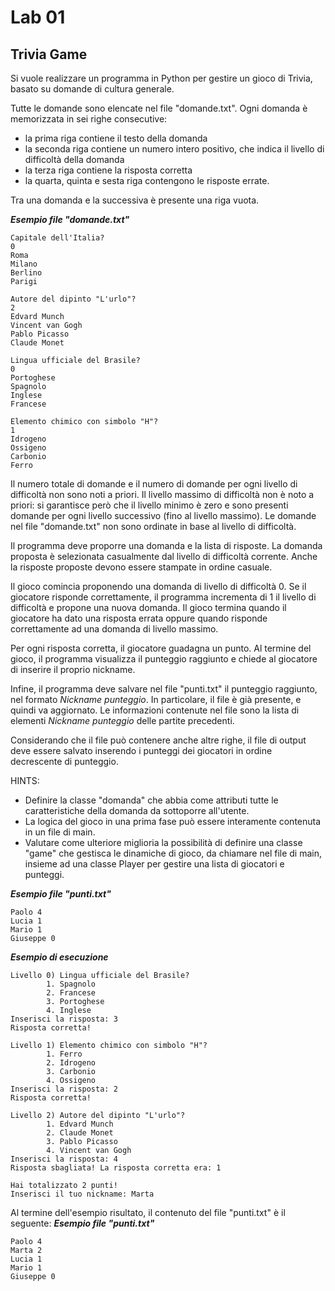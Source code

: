 # Lab 01

## Trivia Game

Si vuole realizzare un programma in Python per gestire un gioco di Trivia, basato su domande di cultura generale.

Tutte le domande sono elencate nel file "domande.txt". Ogni domanda è memorizzata in sei righe consecutive:
- la prima riga contiene il testo della domanda
- la seconda riga contiene un numero intero positivo, che indica il livello di difficoltà della domanda
- la terza riga contiene la risposta corretta
- la quarta, quinta e sesta riga contengono le risposte errate.

Tra una domanda e la successiva è presente una riga vuota.

***Esempio file "domande.txt"***
```
Capitale dell'Italia?
0
Roma
Milano
Berlino
Parigi

Autore del dipinto "L'urlo"?
2
Edvard Munch
Vincent van Gogh
Pablo Picasso
Claude Monet

Lingua ufficiale del Brasile?
0
Portoghese
Spagnolo
Inglese
Francese
		
Elemento chimico con simbolo "H"?
1
Idrogeno
Ossigeno
Carbonio
Ferro
```

Il numero totale di domande e il numero di domande per ogni livello di difficoltà non sono noti a priori. Il livello massimo di difficoltà non è noto a priori: si garantisce però che il livello minimo è zero e sono presenti domande per ogni livello successivo (fino al livello massimo). Le domande nel file "domande.txt" non sono ordinate in base al livello di difficoltà.

Il programma deve proporre una domanda e la lista di risposte. La domanda proposta è selezionata casualmente dal livello di difficoltà corrente. Anche la risposte proposte devono essere stampate in ordine casuale.

Il gioco comincia proponendo una domanda di livello di difficoltà 0. Se il giocatore risponde correttamente, il programma incrementa di 1 il livello di difficoltà e propone una nuova domanda. Il gioco termina quando il giocatore ha dato una risposta errata oppure quando risponde correttamente ad una domanda di livello massimo.

Per ogni risposta corretta, il giocatore guadagna un punto. Al termine del gioco, il programma visualizza il punteggio raggiunto e chiede al giocatore di inserire il proprio nickname. 

Infine, il programma deve salvare nel file "punti.txt" il punteggio raggiunto, nel formato *Nickname punteggio*. In particolare, il file è già presente, e quindi va aggiornato. Le informazioni contenute nel file sono la lista di elementi *Nickname punteggio* delle partite precedenti.  

Considerando che il file può contenere anche altre righe, il file di output deve essere salvato inserendo i punteggi dei giocatori in ordine decrescente di punteggio.

HINTS:
- Definire la classe "domanda" che abbia come attributi tutte le caratteristiche della domanda da sottoporre all'utente.
- La logica del gioco in una prima fase può essere interamente contenuta in un file di main.
- Valutare come ulteriore miglioria la possibilità di definire una classe "game" che gestisca le dinamiche di gioco, da chiamare nel file di main, insieme ad una classe Player per gestire una lista di giocatori e punteggi. 

***Esempio file "punti.txt"***
```
Paolo 4
Lucia 1
Mario 1
Giuseppe 0
```

***Esempio di esecuzione***

```
Livello 0) Lingua ufficiale del Brasile?
        1. Spagnolo  
        2. Francese  
        3. Portoghese
        4. Inglese
Inserisci la risposta: 3
Risposta corretta!

Livello 1) Elemento chimico con simbolo "H"?
        1. Ferro
        2. Idrogeno
        3. Carbonio
        4. Ossigeno
Inserisci la risposta: 2
Risposta corretta!

Livello 2) Autore del dipinto "L'urlo"?
        1. Edvard Munch
        2. Claude Monet
        3. Pablo Picasso
        4. Vincent van Gogh
Inserisci la risposta: 4
Risposta sbagliata! La risposta corretta era: 1

Hai totalizzato 2 punti!
Inserisci il tuo nickname: Marta

```

Al termine dell'esempio risultato, il contenuto del file "punti.txt" è il seguente:
***Esempio file "punti.txt"***
```
Paolo 4
Marta 2
Lucia 1
Mario 1
Giuseppe 0
```
